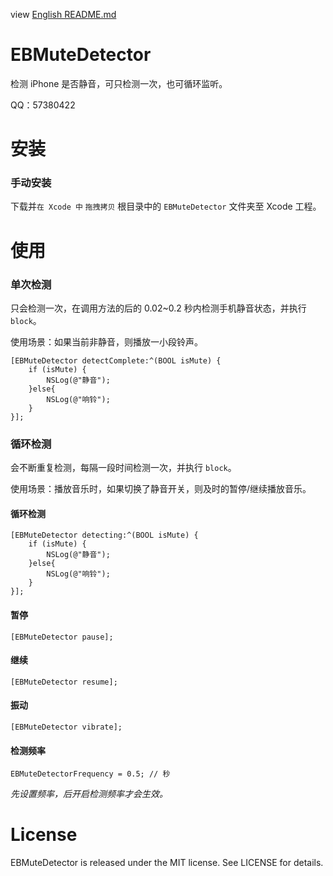 view [English README.md](/README.md)

# EBMuteDetector
检测 iPhone 是否静音，可只检测一次，也可循环监听。

QQ：57380422



# 安装

### 手动安装

下载并`在 Xcode 中` `拖拽拷贝` 根目录中的 `EBMuteDetector` 文件夹至 Xcode 工程。



# 使用

### 单次检测

只会检测一次，在调用方法的后的 0.02~0.2 秒内检测手机静音状态，并执行 `block`。

使用场景：如果当前非静音，则播放一小段铃声。

```objc
[EBMuteDetector detectComplete:^(BOOL isMute) {
	if (isMute) {
		NSLog(@"静音");
	}else{
		NSLog(@"响铃");
	}
}];
```



### 循环检测

会不断重复检测，每隔一段时间检测一次，并执行 `block`。

使用场景：播放音乐时，如果切换了静音开关，则及时的暂停/继续播放音乐。

#### 循环检测

```objc
[EBMuteDetector detecting:^(BOOL isMute) {
    if (isMute) {
        NSLog(@"静音");
    }else{
        NSLog(@"响铃");
    }
}];
```

#### 暂停

```objc
[EBMuteDetector pause];
```

#### 继续

```objc
[EBMuteDetector resume];
```

#### 振动

```objc
[EBMuteDetector vibrate];
```

#### 检测频率

```objc
EBMuteDetectorFrequency = 0.5; // 秒
```

*先设置频率，后开启检测频率才会生效。*



# License

EBMuteDetector is released under the MIT license. See LICENSE for details.